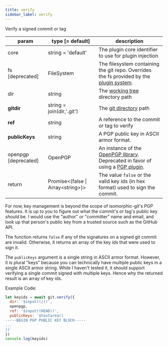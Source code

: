 ```yaml
---
title: verify
sidebar_label: verify
---
```


Verify a signed commit or tag

| param                | type [= default]                          | description                                                                                                                          |
| -------------------- | ----------------------------------------- | ------------------------------------------------------------------------------------------------------------------------------------ |
| core                 | string = 'default'                        | The plugin core identifier to use for plugin injection                                                                               |
| fs [deprecated]      | FileSystem                                | The filesystem containing the git repo. Overrides the fs provided by the [plugin system](./plugin_fs.md).                            |
| dir                  | string                                    | The [working tree](dir-vs-gitdir.md) directory path                                                                                  |
| **gitdir**           | string = join(dir,'.git')                 | The [git directory](dir-vs-gitdir.md) path                                                                                           |
| **ref**              | string                                    | A reference to the commit or tag to verify                                                                                           |
| **publicKeys**       | string                                    | A PGP public key in ASCII armor format.                                                                                              |
| openpgp [deprecated] | OpenPGP                                   | An instance of the [OpenPGP library](https://unpkg.com/openpgp@2.6.2). Deprecated in favor of using a [PGP plugin](./plugin_pgp.md). |
| return               | Promise\<(false &#124; Array\<string\>)\> | The value `false` or the valid key ids (in hex format) used to sign the commit.                                                      |

For now, key management is beyond the scope of isomorphic-git's PGP features.
It is up to you to figure out what the commit's or tag's public key _should_ be.
I would use the "author" or "committer" name and email, and look up
that person's public key from a trusted source such as the GitHub API.

The function returns `false` if any of the signatures on a signed git commit are invalid.
Otherwise, it returns an array of the key ids that were used to sign it.

The `publicKeys` argument is a single string in ASCII armor format. However, it is plural "keys" because
you can technically have multiple public keys in a single ASCII armor string. While I haven't tested it, it
should support verifying a single commit signed with multiple keys. Hence why the returned result is an array of key ids.

Example Code:

```js live
let keyids = await git.verify({
  dir: '$input((/))',
  openpgp,
  ref: '$input((HEAD))',
  publicKeys: `$textarea((
-----BEGIN PGP PUBLIC KEY BLOCK-----
...
))`
})
console.log(keyids)
```

<script>
(function rewriteEditLink() {
  const el = document.querySelector('a.edit-page-link.button');
  if (el) {
    el.href = 'https://github.com/isomorphic-git/isomorphic-git/edit/master/src/commands/verify.js';
  }
})();
</script>